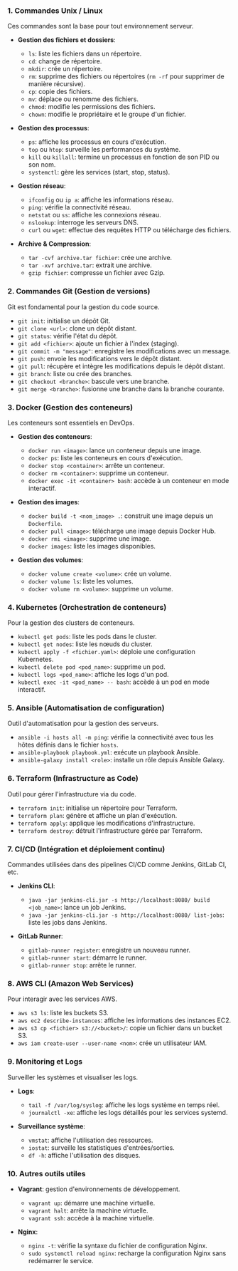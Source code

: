 
### 1. **Commandes Unix / Linux**
Ces commandes sont la base pour tout environnement serveur.

- **Gestion des fichiers et dossiers**:
  - `ls`: liste les fichiers dans un répertoire.
  - `cd`: change de répertoire.
  - `mkdir`: crée un répertoire.
  - `rm`: supprime des fichiers ou répertoires (`rm -rf` pour supprimer de manière récursive).
  - `cp`: copie des fichiers.
  - `mv`: déplace ou renomme des fichiers.
  - `chmod`: modifie les permissions des fichiers.
  - `chown`: modifie le propriétaire et le groupe d'un fichier.

- **Gestion des processus**:
  - `ps`: affiche les processus en cours d'exécution.
  - `top` ou `htop`: surveille les performances du système.
  - `kill` ou `killall`: termine un processus en fonction de son PID ou son nom.
  - `systemctl`: gère les services (start, stop, status).
  
- **Gestion réseau**:
  - `ifconfig` ou `ip a`: affiche les informations réseau.
  - `ping`: vérifie la connectivité réseau.
  - `netstat` ou `ss`: affiche les connexions réseau.
  - `nslookup`: interroge les serveurs DNS.
  - `curl` ou `wget`: effectue des requêtes HTTP ou télécharge des fichiers.

- **Archive & Compression**:
  - `tar -cvf archive.tar fichier`: crée une archive.
  - `tar -xvf archive.tar`: extrait une archive.
  - `gzip fichier`: compresse un fichier avec Gzip.

### 2. **Commandes Git (Gestion de versions)**
Git est fondamental pour la gestion du code source.

- `git init`: initialise un dépôt Git.
- `git clone <url>`: clone un dépôt distant.
- `git status`: vérifie l'état du dépôt.
- `git add <fichier>`: ajoute un fichier à l'index (staging).
- `git commit -m "message"`: enregistre les modifications avec un message.
- `git push`: envoie les modifications vers le dépôt distant.
- `git pull`: récupère et intègre les modifications depuis le dépôt distant.
- `git branch`: liste ou crée des branches.
- `git checkout <branche>`: bascule vers une branche.
- `git merge <branche>`: fusionne une branche dans la branche courante.

### 3. **Docker (Gestion des conteneurs)**
Les conteneurs sont essentiels en DevOps.

- **Gestion des conteneurs**:
  - `docker run <image>`: lance un conteneur depuis une image.
  - `docker ps`: liste les conteneurs en cours d'exécution.
  - `docker stop <container>`: arrête un conteneur.
  - `docker rm <container>`: supprime un conteneur.
  - `docker exec -it <container> bash`: accède à un conteneur en mode interactif.
  
- **Gestion des images**:
  - `docker build -t <nom_image> .`: construit une image depuis un `Dockerfile`.
  - `docker pull <image>`: télécharge une image depuis Docker Hub.
  - `docker rmi <image>`: supprime une image.
  - `docker images`: liste les images disponibles.

- **Gestion des volumes**:
  - `docker volume create <volume>`: crée un volume.
  - `docker volume ls`: liste les volumes.
  - `docker volume rm <volume>`: supprime un volume.

### 4. **Kubernetes (Orchestration de conteneurs)**
Pour la gestion des clusters de conteneurs.

- `kubectl get pods`: liste les pods dans le cluster.
- `kubectl get nodes`: liste les nœuds du cluster.
- `kubectl apply -f <fichier.yaml>`: déploie une configuration Kubernetes.
- `kubectl delete pod <pod_name>`: supprime un pod.
- `kubectl logs <pod_name>`: affiche les logs d'un pod.
- `kubectl exec -it <pod_name> -- bash`: accède à un pod en mode interactif.

### 5. **Ansible (Automatisation de configuration)**
Outil d'automatisation pour la gestion des serveurs.

- `ansible -i hosts all -m ping`: vérifie la connectivité avec tous les hôtes définis dans le fichier `hosts`.
- `ansible-playbook playbook.yml`: exécute un playbook Ansible.
- `ansible-galaxy install <role>`: installe un rôle depuis Ansible Galaxy.

### 6. **Terraform (Infrastructure as Code)**
Outil pour gérer l'infrastructure via du code.

- `terraform init`: initialise un répertoire pour Terraform.
- `terraform plan`: génère et affiche un plan d'exécution.
- `terraform apply`: applique les modifications d'infrastructure.
- `terraform destroy`: détruit l'infrastructure gérée par Terraform.

### 7. **CI/CD (Intégration et déploiement continu)**
Commandes utilisées dans des pipelines CI/CD comme Jenkins, GitLab CI, etc.

- **Jenkins CLI**:
  - `java -jar jenkins-cli.jar -s http://localhost:8080/ build <job_name>`: lance un job Jenkins.
  - `java -jar jenkins-cli.jar -s http://localhost:8080/ list-jobs`: liste les jobs dans Jenkins.
  
- **GitLab Runner**:
  - `gitlab-runner register`: enregistre un nouveau runner.
  - `gitlab-runner start`: démarre le runner.
  - `gitlab-runner stop`: arrête le runner.

### 8. **AWS CLI (Amazon Web Services)**
Pour interagir avec les services AWS.

- `aws s3 ls`: liste les buckets S3.
- `aws ec2 describe-instances`: affiche les informations des instances EC2.
- `aws s3 cp <fichier> s3://<bucket>/`: copie un fichier dans un bucket S3.
- `aws iam create-user --user-name <nom>`: crée un utilisateur IAM.

### 9. **Monitoring et Logs**
Surveiller les systèmes et visualiser les logs.

- **Logs**:
  - `tail -f /var/log/syslog`: affiche les logs système en temps réel.
  - `journalctl -xe`: affiche les logs détaillés pour les services systemd.
  
- **Surveillance système**:
  - `vmstat`: affiche l'utilisation des ressources.
  - `iostat`: surveille les statistiques d'entrées/sorties.
  - `df -h`: affiche l'utilisation des disques.

### 10. **Autres outils utiles**
- **Vagrant**: gestion d'environnements de développement.
  - `vagrant up`: démarre une machine virtuelle.
  - `vagrant halt`: arrête la machine virtuelle.
  - `vagrant ssh`: accède à la machine virtuelle.

- **Nginx**:
  - `nginx -t`: vérifie la syntaxe du fichier de configuration Nginx.
  - `sudo systemctl reload nginx`: recharge la configuration Nginx sans redémarrer le service.


